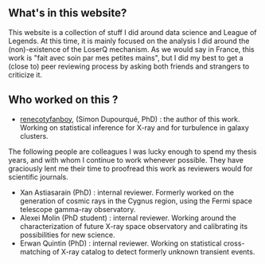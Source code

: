 ## What's in this website?

This website is a collection of stuff I did around data science and League of Legends. At this time, it is mainly focused on the analysis I did around the (non)-existence of the LoserQ mechanism. As we would say in France, this work is "fait avec soin par mes petites mains", but I did my best to get a (close to) peer reviewing process by asking both friends and strangers to criticize it.

## Who worked on this ?

- [renecotyfanboy](https://www.reddit.com/user/renecotyfanboy/), (Simon Dupourqué, PhD) : the author of this work. Working on statistical inference for X-ray and for turbulence in galaxy clusters.

The following people are colleagues I was lucky enough to spend my thesis years, and with whom I continue to work whenever possible. They have graciously lent me their time to proofread this work as reviewers would for scientific journals.

- Xan Astiasarain (PhD) : internal reviewer. Formerly worked on the generation of cosmic rays in the Cygnus region, using the Fermi space telescope gamma-ray observatory.
- Alexei Molin (PhD student) : internal reviewer. Working around the characterization of future X-ray space observatory and calibrating its possibilities for new science.
- Erwan Quintin (PhD) : internal reviewer. Working on statistical cross-matching of X-ray catalog to detect formerly unknown transient events.
